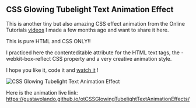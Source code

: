 ## CSS Glowing Tubelight Text Animation Effect

This is another tiny but also amazing CSS effect animation from the Online Tutorials [videos](https://www.youtube.com/watch?v=_13a3r6MYeM) I made a few months ago and want to share it here.

This is pure HTML and CSS ONLY!!

I practiced here the contenteditable attribute for the HTML text tags, the -webkit-box-reflect CSS property and a very creative animation style.

I hope you like it, code it and [watch it](https://gustavolando.github.io/otCSSGlowingTubelightTextAnimationEffects/) !

![CSS Glowing Tubelight Text Animation Effect](https://gustavolando.github.io/otCSSGlowingTubelightTextAnimationEffects/CSS%20Glowing%20Tubelight%20Text%20Animation%20Effect.png)

Here is the animation live link:  https://gustavolando.github.io/otCSSGlowingTubelightTextAnimationEffects/